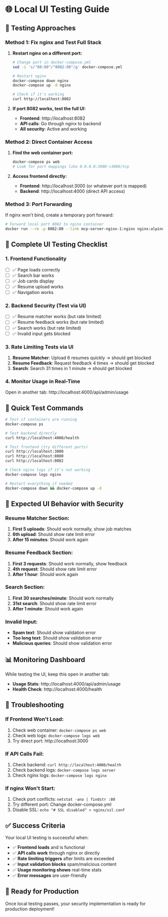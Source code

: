 # 🌐 Local UI Testing Guide

## 🎯 **Testing Approaches**

### **Method 1: Fix nginx and Test Full Stack**

1. **Restart nginx on a different port:**
   ```bash
   # Change port in docker-compose.yml
   sed -i 's/"80:80"/"8082:80"/g' docker-compose.yml
   
   # Restart nginx
   docker-compose down nginx
   docker-compose up -d nginx
   
   # Check if it's working
   curl http://localhost:8082
   ```

2. **If port 8082 works, test the full UI:**
   - **Frontend**: http://localhost:8082
   - **API calls**: Go through nginx to backend
   - **All security**: Active and working

### **Method 2: Direct Container Access**

1. **Find the web container port:**
   ```bash
   docker-compose ps web
   # Look for port mappings like 0.0.0.0:3000->3000/tcp
   ```

2. **Access frontend directly:**
   - **Frontend**: http://localhost:3000 (or whatever port is mapped)
   - **Backend**: http://localhost:4000 (direct API access)

### **Method 3: Port Forwarding**

If nginx won't bind, create a temporary port forward:
```bash
# Forward local port 8082 to nginx container
docker run --rm -p 8082:80 --link mcp-server-nginx-1:nginx nginx:alpine
```

## 🧪 **Complete UI Testing Checklist**

### **1. Frontend Functionality**
- [ ] ✅ Page loads correctly
- [ ] ✅ Search bar works
- [ ] ✅ Job cards display
- [ ] ✅ Resume upload works
- [ ] ✅ Navigation works

### **2. Backend Security (Test via UI)**
- [ ] ✅ Resume matcher works (but rate limited)
- [ ] ✅ Resume feedback works (but rate limited)
- [ ] ✅ Search works (but rate limited)
- [ ] ✅ Invalid input gets blocked

### **3. Rate Limiting Tests via UI**
1. **Resume Matcher**: Upload 6 resumes quickly → should get blocked
2. **Resume Feedback**: Request feedback 4 times → should get blocked
3. **Search**: Search 31 times in 1 minute → should get blocked

### **4. Monitor Usage in Real-Time**
Open in another tab: http://localhost:4000/api/admin/usage

## 🚀 **Quick Test Commands**

```bash
# Test if containers are running
docker-compose ps

# Test backend directly
curl http://localhost:4000/health

# Test frontend (try different ports)
curl http://localhost:3000
curl http://localhost:8080  
curl http://localhost:8082

# Check nginx logs if it's not working
docker-compose logs nginx

# Restart everything if needed
docker-compose down && docker-compose up -d
```

## 🎯 **Expected UI Behavior with Security**

### **Resume Matcher Section:**
1. **First 5 uploads**: Should work normally, show job matches
2. **6th upload**: Should show rate limit error
3. **After 15 minutes**: Should work again

### **Resume Feedback Section:**
1. **First 3 requests**: Should work normally, show feedback
2. **4th request**: Should show rate limit error  
3. **After 1 hour**: Should work again

### **Search Section:**
1. **First 30 searches/minute**: Should work normally
2. **31st search**: Should show rate limit error
3. **After 1 minute**: Should work again

### **Invalid Input:**
- **Spam text**: Should show validation error
- **Too long text**: Should show validation error
- **Malicious queries**: Should show validation error

## 📊 **Monitoring Dashboard**

While testing the UI, keep this open in another tab:
- **Usage Stats**: http://localhost:4000/api/admin/usage
- **Health Check**: http://localhost:4000/health

## 🔧 **Troubleshooting**

### **If Frontend Won't Load:**
1. Check web container: `docker-compose ps web`
2. Check web logs: `docker-compose logs web`
3. Try direct port: http://localhost:3000

### **If API Calls Fail:**
1. Check backend: `curl http://localhost:4000/health`
2. Check backend logs: `docker-compose logs server`
3. Check nginx logs: `docker-compose logs nginx`

### **If nginx Won't Start:**
1. Check port conflicts: `netstat -ano | findstr :80`
2. Try different port: Change docker-compose.yml
3. Disable SSL: `echo "# SSL disabled" > nginx/ssl.conf`

## ✅ **Success Criteria**

Your local UI testing is successful when:
- ✅ **Frontend loads** and is functional
- ✅ **API calls work** through nginx or directly
- ✅ **Rate limiting triggers** after limits are exceeded
- ✅ **Input validation blocks** spam/malicious content
- ✅ **Usage monitoring shows** real-time stats
- ✅ **Error messages** are user-friendly

## 🎉 **Ready for Production**

Once local testing passes, your security implementation is ready for production deployment!
